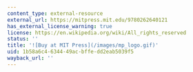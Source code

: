 ```yaml
---
content_type: external-resource
external_url: https://mitpress.mit.edu/9780262640121
has_external_license_warning: true
license: https://en.wikipedia.org/wiki/All_rights_reserved
status: ''
title: '![Buy at MIT Press](/images/mp_logo.gif)'
uid: 1b58a6c4-6344-49ac-bffe-dd2eab5039f5
wayback_url: ''
---
```

